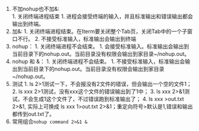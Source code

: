 1. 不加nohup也不加&:   
        1. 关闭终端进程结束
        1. 进程会接受终端的输入，并且标准输出和错误输出都会输出到终端。
2. 加&:
        1. 关闭终端进程结束。在Iterm要关闭整个Tab页，关闭Tab中的一个子窗口不行。
        2. 不接受标准输入，标准输出会输出到终端
3. nohup：
        1. 关闭终端进程不会结束。
        1. 会接受标准输入。标准输出会输出到当前目录下的nohup.out。当前目录没有权限会输出到家目录~/nohup.out。
4. nohup 和 &：
        1. 关闭终端进程不会结束。
        1. 不接受标准输入，标准输出会输出到当前目录下的nohup.out。当前目录没有权限会输出到家目录~/nohup.out。
5. 测试
        1. ls 2>1测试一下，不会报没有2文件的错误，但会输出一个空的文件1；
        2. ls xxx 2>1测试，没有xxx这个文件的错误输出到了1中；
        3. ls xxx 2>&1测试，不会生成1这个文件了，不过错误跑到标准输出了；
        4. ls xxx >out.txt 2>&1, 实际上可换成 ls xxx 1>out.txt 2>&1；重定向符号>默认是1,错误和输出都传到out.txt了。  
6. 常用组合`nohup command 2>&1 &`
